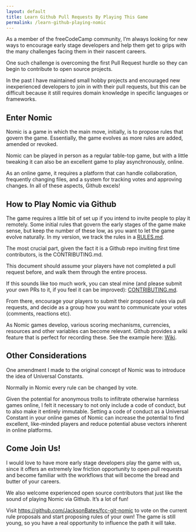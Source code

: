 ```yaml
---
layout: default
title: Learn Github Pull Requests By Playing This Game
permalink: /learn-github-playing-nomic
---
```


As a member of the freeCodeCamp community, I’m always looking for new ways to encourage early stage developers and help them get to grips with the many challenges facing them in their nascent careers.

One such challenge is overcoming the first Pull Request hurdle so they can begin to contribute to open source projects.

In the past I have maintained small hobby projects and encouraged new inexperienced developers to join in with their pull requests, but this can be difficult because it still requires domain knowledge in specific languages or frameworks.

## Enter Nomic
Nomic is a game in which the main move, initially, is to propose rules that govern the game. Essentially, the game evolves as more rules are added, amended or revoked.

Nomic can be played in person as a regular table-top game, but with a little tweaking it can also be an excellent game to play asynchronously, online.

As an online game, it requires a platform that can handle collaboration, frequently changing files, and a system for tracking votes and approving changes. In all of these aspects, Github excels!

## How to Play Nomic via Github
The game requires a little bit of set up if you intend to invite people to play it remotely. Some initial rules that govern the early stages of the game make sense, but keep the number of these low, as you want to let the game evolve naturally. In my version, we track the rules in a [RULES.md](https://github.com/JacksonBates/fcc-git-nomic/blob/master/RULES.md).

The most crucial part, given the fact it is a Github repo inviting first time contributors, is the CONTRIBUTING.md.

This document should assume your players have not completed a pull request before, and walk them through the entire process.

If this sounds like too much work, you can steal mine (and please submit your own PRs to it, if you feel it can be improved): [CONTRIBUTING.md](https://github.com/JacksonBates/fcc-git-nomic/blob/master/CONTRIBUTING.md).

From there, encourage your players to submit their proposed rules via pull requests, and decide as a group how you want to communicate your votes (comments, reactions etc).

As Nomic games develop, various scoring mechanisms, currencies, resources and other variables can become relevant. Github provides a wiki feature that is perfect for recording these. See the example here: [Wiki](https://github.com/JacksonBates/fcc-git-nomic/wiki).

## Other Considerations
One amendment I made to the original concept of Nomic was to introduce the idea of Universal Constants.

Normally in Nomic every rule can be changed by vote.

Given the potential for anonymous trolls to infiltrate otherwise harmless games online, I felt it necessary to not only include a code of conduct, but to also make it entirely immutable. Setting a code of conduct as a Universal Constant in your online games of Nomic can increase the potential to find excellent, like-minded players and reduce potential abuse vectors inherent in online platforms.

## Come Join Us!
I would love to have more early stage developers play the game with us, since it offers an extremely low friction opportunity to open pull requests and become familiar with the workflows that will become the bread and butter of your careers.

We also welcome experienced open source contributors that just like the sound of playing Nomic via Github. It’s a lot of fun!

Visit https://github.com/JacksonBates/fcc-git-nomic to vote on the current rule proposals and start proposing rules of your own! The game is still young, so you have a real opportunity to influence the path it will take.